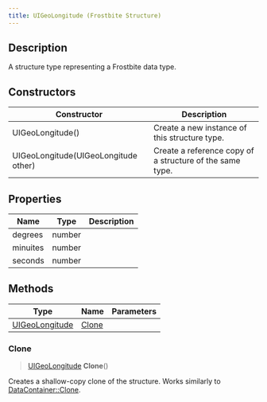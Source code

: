 ```yaml
---
title: UIGeoLongitude (Frostbite Structure)
---
```

## Description

A structure type representing a Frostbite data type.

## Constructors

| Constructor                          | Description                                              |
| ------------------------------------ | -------------------------------------------------------- |
| UIGeoLongitude()                     | Create a new instance of this structure type.            |
| UIGeoLongitude(UIGeoLongitude other) | Create a reference copy of a structure of the same type. |

## Properties

| Name     | Type   | Description |
| -------- | ------ | ----------- |
| degrees  | number |             |
| minuites | number |             |
| seconds  | number |             |

## Methods

| Type                             | Name            | Parameters |
| -------------------------------- | --------------- | ---------- |
| [UIGeoLongitude](UIGeoLongitude) | [Clone](#clone) |            |

### Clone

> [UIGeoLongitude](UIGeoLongitude) **Clone**()

Creates a shallow-copy clone of the structure. Works similarly to [DataContainer::Clone](/vext/ref/cls/shr/datacontainer#clone).
